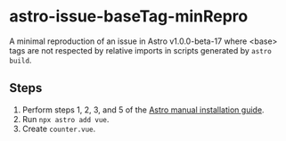 # astro-issue-baseTag-minRepro
A minimal reproduction of an issue in Astro v1.0.0-beta-17 where &lt;base> tags are not respected by relative imports in scripts generated by `astro build`.

## Steps

1. Perform steps 1, 2, 3, and 5 of the [Astro manual installation guide](https://docs.astro.build/en/install/manual/).
2. Run `npx astro add vue`.
3. Create `counter.vue`.
```
